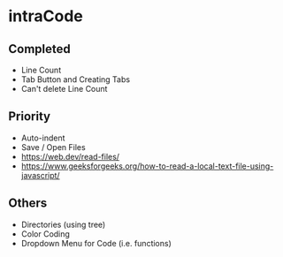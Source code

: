 # intraCode

## Completed
- Line Count
- Tab Button and Creating Tabs
- Can't delete Line Count

## Priority
- Auto-indent
- Save / Open Files
- https://web.dev/read-files/
- https://www.geeksforgeeks.org/how-to-read-a-local-text-file-using-javascript/

## Others
- Directories (using tree)
- Color Coding
- Dropdown Menu for Code (i.e. functions)
